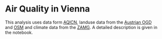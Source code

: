 # Air Quality in Vienna
This analysis uses data form [AQICN](aqicn.org), landuse data from the [Austrian OGD](https://www.data.gv.at/) and [OSM](OpenStreetMap.org) and climate data from the [ZAMG](zamg.ac.at). A detailed description is given in the notebook.